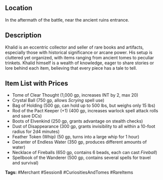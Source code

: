 ## Location
In the aftermath of the battle, near the ancient ruins entrance.

## Description
Khalid is an eccentric collector and seller of rare books and artifacts, especially those with historical significance or arcane power. His setup is cluttered yet organized, with items ranging from ancient tomes to peculiar trinkets. Khalid himself is a wealth of knowledge, eager to share stories or lore behind each item, believing that every piece has a tale to tell.

## Item List with Prices
- Tome of Clear Thought (1,000 gp, increases INT by 2, max 20)
- Crystal Ball (750 gp, allows *Scrying* spell use)
- Bag of Holding (500 gp, can hold up to 500 lbs, but weighs only 15 lbs)
- Rod of the Pact Keeper (+1) (400 gp, increases warlock spell attack rolls and save DCs)
- Boots of Elvenkind (250 gp, grants advantage on stealth checks)
- Dust of Disappearance (300 gp, grants invisibility to all within a 10-foot radius for 2d4 minutes)
- Feather Token (Whip) (50 gp, turns into a large whip for 1 hour)
- Decanter of Endless Water (350 gp, produces different amounts of water)
- Necklace of Fireballs (650 gp, contains 6 beads, each can cast *Fireball*)
- Spellbook of the Wanderer (500 gp, contains several spells for travel and survival)

**Tags:** #Merchant #Session8 #CuriositiesAndTomes #RareItems

